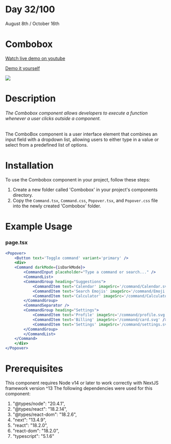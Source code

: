 # Day 32/100

August 8th / October 16th

# Combobox
<a href="https://www.youtube.com/watch?v=vlroK2Umfew" target="_blank">Watch live demo on youtube</a>

<a href="https://100daysofcomponents.netlify.app/Combobox" target="_blank">Demo it yourself</a>

<a href="https://100daysofcomponents.netlify.app/Combobox" target="_blank"><img src="https://cdn.discordapp.com/attachments/715319623637270638/1138625108030795918/image.png"/></a>  

# Description 

###### The Combobox component allows developers to execute a function whenever a user clicks outside a component.

The ComboBox component is a user interface element that combines an input field with a dropdown list, allowing users to either type in a value or select from a predefined list of options.

# Installation 

To use the Combobox component in your project, follow these steps:

1. Create a new folder called 'Combobox' in your project's components directory.
2. Copy the `Command.tsx`, `Command.css`, `Popover.tsx`, and `Popover.css` file into the newly created 'Combobox' folder.

# Example Usage
### page.tsx
```jsx
<Popover>
    <Button text='Toggle command' variant='primary' />
    <div>
    <Command darkMode={isDarkMode}>
        <CommandInput placeholder="Type a command or search..." />
        <CommandList>
        <CommandGroup heading="Suggestions">
            <CommandItem text='Calendar' imageSrc='/command/Calendar.svg' />
            <CommandItem text='Search Emojis' imageSrc='/command/Emoji.svg' />
            <CommandItem text='Calculator' imageSrc='/command/Calculator.svg' />
        </CommandGroup>
        <CommandSeparator />
        <CommandGroup heading="Settings">
            <CommandItem text='Profile' imageSrc='/command/profile.svg' />
            <CommandItem text='Billing' imageSrc='/command/card.svg' />
            <CommandItem text='Settings' imageSrc='/command/settings.svg' />
        </CommandGroup>
        </CommandList>
    </Command>
    </div>
</Popover>
```

# Prerequisites
This component requires Node v14 or later to work correctly with NextJS framework version ^13
The following dependencies were used for this component:
1. "@types/node": "20.4.1",
2. "@types/react": "18.2.14",
3. "@types/react-dom": "18.2.6",
4. "next": "13.4.9",
5. "react": "18.2.0",
6. "react-dom": "18.2.0",
7. "typescript": "5.1.6"